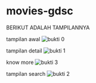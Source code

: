 # movies-gdsc


BERIKUT ADALAH TAMPILANNYA
 
 tampilan awal
![bukti 0](https://user-images.githubusercontent.com/42922807/139282881-8a5e0789-01f3-40fe-b2e6-7998d5c851ff.jpg)

tampilan detail
![bukti 1](https://user-images.githubusercontent.com/42922807/139282885-70d65837-6ebf-4d7f-8e6c-5e44889709ac.jpg)

know more
![bukti 3](https://user-images.githubusercontent.com/42922807/139282872-df09bccd-7351-4a4b-9920-870906c78992.jpg)

tampilan search
![bukti 2](https://user-images.githubusercontent.com/42922807/139282856-dd33f6d0-7a03-4531-9901-d3a96d3a0159.jpg)


